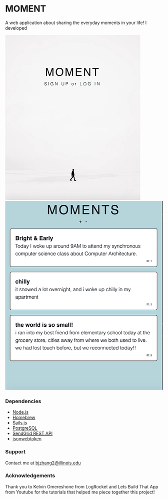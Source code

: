 # MOMENT
A web application about sharing the everyday moments in your life! I developed 

![alt text](images/home.png "images/home.png")
![alt text](images/feed.png "images/feed.png")

### Dependencies ###
* [Node.js](https://nodejs.org/en/download/)
* [Homebrew](https://brew.sh/)
* [Sails.js](https://sailsjs.com/get-started)
* [PostgreSQL](https://www.postgresql.org/)
* [SendGrid REST API](https://sendgrid.com/docs/for-developers/sending-email/api-getting-started/)
* [jsonwebtoken](https://www.npmjs.com/package/jsonwebtoken)

### Support ###
Contact me at bjzhang2@illinois.edu

### Acknowledgements ###
Thank you to Kelvin Omereshone from LogRocket and Lets Build That App from Youtube for the tutorials that helped me piece together this project!

